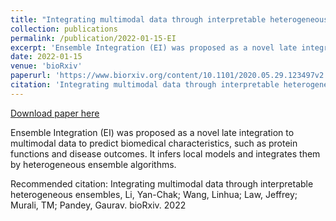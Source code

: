 ```yaml
---
title: "Integrating multimodal data through interpretable heterogeneous ensembles"
collection: publications
permalink: /publication/2022-01-15-EI
excerpt: 'Ensemble Integration (EI) was proposed as a novel late integration to multimodal data to predict biomedical characteristics, such as protein functions and disease outcomes. It infers local models and integrates them by heterogeneous ensemble algorithms.'
date: 2022-01-15
venue: 'bioRxiv'
paperurl: 'https://www.biorxiv.org/content/10.1101/2020.05.29.123497v2'
citation: 'Integrating multimodal data through interpretable heterogeneous ensembles, Li, Yan-Chak; Wang, Linhua; Law, Jeffrey; Murali, TM; Pandey, Gaurav. bioRxiv. 2022'
---
```


<a href='https://www.biorxiv.org/content/10.1101/2020.05.29.123497v2'>Download paper here</a>

Ensemble Integration (EI) was proposed as a novel late integration to multimodal data to predict biomedical characteristics, such as protein functions and disease outcomes. It infers local models and integrates them by heterogeneous ensemble algorithms.

Recommended citation: Integrating multimodal data through interpretable heterogeneous ensembles, Li, Yan-Chak; Wang, Linhua; Law, Jeffrey; Murali, TM; Pandey, Gaurav. bioRxiv. 2022